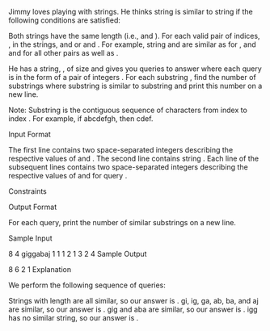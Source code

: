 Jimmy loves playing with strings. He thinks string  is similar to string  if the following conditions are satisfied:

Both strings have the same length (i.e.,  and ).
For each valid pair of indices, , in the strings,  and  or  and .
For example, string  and  are similar as for ,  and  and for all other  pairs  as well as .

He has a string, , of size  and gives you  queries to answer where each query is in the form of a pair of integers . For each substring , find the number of substrings  where substring  is similar to substring  and print this number on a new line.

Note: Substring  is the contiguous sequence of characters from index  to index . For example, if  abcdefgh, then  cdef.

Input Format

The first line contains two space-separated integers describing the respective values of  and .
The second line contains string .
Each line  of the  subsequent lines contains two space-separated integers describing the respective values of  and  for query .

Constraints

Output Format

For each query, print the number of similar substrings on a new line.

Sample Input

8 4
giggabaj
1 1
1 2
1 3
2 4
Sample Output

8
6
2
1
Explanation

We perform the following sequence of queries:

Strings with length  are all similar, so our answer is .
gi, ig, ga, ab, ba, and aj are similar, so our answer is .
gig and aba are similar, so our answer is .
igg has no similar string, so our answer is .